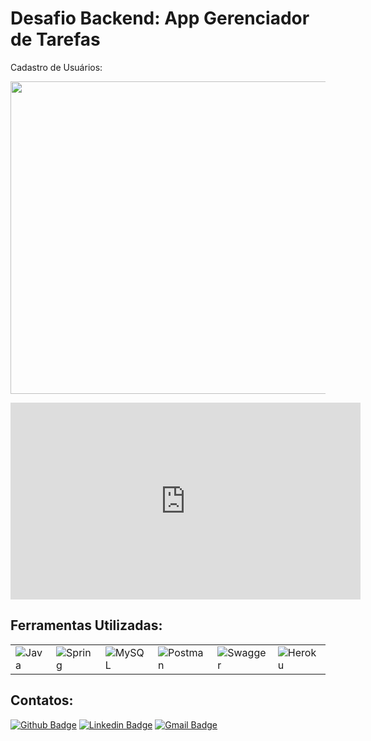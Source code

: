 <div dsplay="inline-block">
 
 <h1 align="left">Desafio Backend: App Gerenciador de Tarefas</h1>
 
Cadastro de Usuários:
<p align="left">
  <img src="https://i.imgur.com/CPzqbMJ.gif" width="720px", height="500px">
</p>
 
 <iframe width="560" height="315" src="https://www.youtube.com/embed/wsCOnlCjs3w" title="YouTube video player" frameborder="0" allow="accelerometer; autoplay; clipboard-write; encrypted-media; gyroscope; picture-in-picture" allowfullscreen>
 </iframe>
 
 <h2>Ferramentas Utilizadas:</h2>
 
 <table>
    <tr>
        <td><img alt="Java" src="https://img.shields.io/badge/java-%23ED8B00.svg?&style=for-the-badge&logo=java&logoColor=white"/></td>
        <td><img alt="Spring" src="https://img.shields.io/badge/spring-%236DB33F.svg?&style=for-the-badge&logo=spring&logoColor=white"/></td>
        <td><img alt="MySQL" src="https://img.shields.io/badge/MySQL-005C84?style=for-the-badge&logo=mysql&logoColor=white"/></td>
        <td><img alt="Postman" src="https://img.shields.io/badge/Postman-FF6C37?style=for-the-badge&logo=Postman&logoColor=white"/></td>
        <td><img alt="Swagger" src="https://img.shields.io/badge/Swagger-85EA2D?style=for-the-badge&logo=Swagger&logoColor=white"/></td>
        <td><img alt="Heroku" src="https://img.shields.io/badge/Heroku-430098?style=for-the-badge&logo=heroku&logoColor=white"/></td>
    </tr>
</table>

 
 <h2>Contatos:</h2>

[![Github Badge](https://img.shields.io/badge/-Github-000?style=flat-square&logo=Github&logoColor=white&link=link_do_seu_perfil_no_github)](https://github.com/LucasCdiniz)
[![Linkedin Badge](https://img.shields.io/badge/-LinkedIn-blue?style=flat-square&logo=Linkedin&logoColor=white&link=link_do_seu_perfil_no_linkedin)](https://www.linkedin.com/in/lucas-celestino-diniz)
[![Gmail Badge](https://img.shields.io/badge/-Gmail-c14438?style=flat-square&logo=Gmail&logoColor=white&link=mailto:seu_email)](mailto:lucascelestino.diniz@gmail.com)
